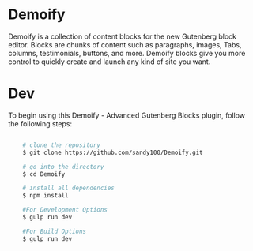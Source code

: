 # Demoify
Demoify is a collection of content blocks for the new Gutenberg block editor. Blocks are chunks of content such as paragraphs, images, Tabs, columns, testimonials, buttons, and more. Demoify blocks give you more control to quickly create and launch any kind of site you want.

# Dev
To begin using this Demoify - Advanced Gutenberg Blocks plugin, follow the following steps:

```sh

    # clone the repository
    $ git clone https://github.com/sandy100/Demoify.git

    # go into the directory
    $ cd Demoify

    # install all dependencies
    $ npm install

    #For Development Options
    $ gulp run dev

	#For Build Options
	$ gulp run dev

```
